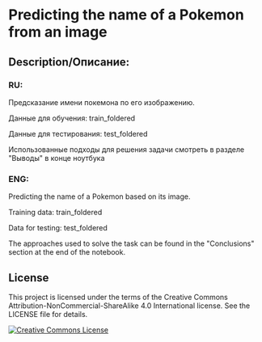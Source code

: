 # Predicting the name of a Pokemon from an image
## Description/Описание:
### RU:
Предсказание имени покемона по его изображению.

Данные для обучения: train_foldered

Данные для тестирования: test_foldered

Использованные подходы для решения задачи смотреть в разделе "Выводы" в конце ноутбука
### ENG:
Predicting the name of a Pokemon based on its image.

Training data: train_foldered

Data for testing: test_foldered

The approaches used to solve the task can be found in the "Conclusions" section at the end of the notebook.

## License

This project is licensed under the terms of the Creative Commons Attribution-NonCommercial-ShareAlike 4.0 International license. See the LICENSE file for details.

[![Creative Commons License](https://i.creativecommons.org/l/by-nc-sa/4.0/88x31.png)](http://creativecommons.org/licenses/by-nc-sa/4.0/)